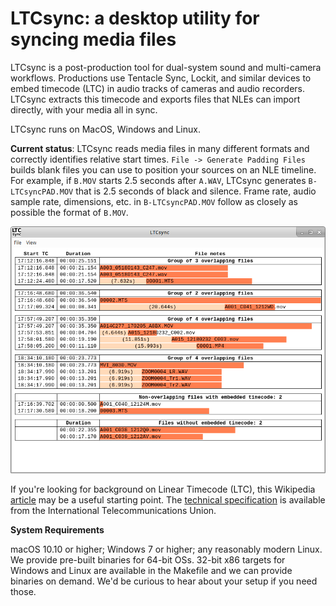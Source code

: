 # LTCsync: a desktop utility for syncing media files

LTCsync is a post-production tool for dual-system sound and multi-camera workflows.
Productions use Tentacle Sync, Lockit, and similar devices to embed timecode (LTC) in audio tracks of cameras and audio recorders.
LTCsync extracts this timecode and exports files that NLEs can import directly, with your media all in sync.

LTCsync runs on MacOS, Windows and Linux.

**Current status**: LTCsync reads media files in many different formats and correctly identifies relative start times.
`File -> Generate Padding Files` builds blank files you can use to position your sources on an NLE timeline.
For example, if `B.MOV` starts 2.5 seconds after `A.WAV`, LTCsync generates `B-LTCsyncPAD.MOV` that is 2.5 seconds of black and silence.
Frame rate, audio sample rate, dimensions, etc. in `B-LTCsyncPAD.MOV` follow as closely as possible the format of `B.MOV`.


![screenshot](samples/LTCsync-screenshot.png)

If you're looking for background on Linear Timecode (LTC), this Wikipedia [article](https://en.wikipedia.org/wiki/Linear_timecode) may be a useful starting point.
The [technical specification](https://www.itu.int/dms_pubrec/itu-r/rec/br/R-REC-BR.780-2-200504-I!!PDF-E.pdf) is available from the International Telecommunications Union.

**System Requirements**

macOS 10.10 or higher; Windows 7 or higher; any reasonably modern Linux.
We provide pre-built binaries for 64-bit OSs.
32-bit x86 targets for Windows and Linux are available in the Makefile and we can provide binaries on demand.
We'd be curious to hear about your setup if you need those.
